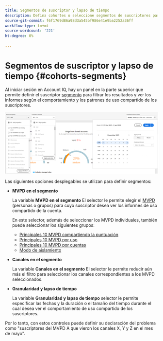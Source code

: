 ```yaml
---
title: Segmentos de suscriptor y lapso de tiempo
description: Defina cohortes o seleccione segmentos de suscriptores para medir las posibilidades de uso compartido de cuentas y los patrones de sus visualizadores de canal y usar herramientas gráficas e informes en Account IQ.
source-git-commit: f6f1769d86a98d3a545bf986e41e9ba2252a36ff
workflow-type: tm+mt
source-wordcount: '221'
ht-degree: 0%

---
```



# Segmentos de suscriptor y lapso de tiempo {#cohorts-segments}

Al iniciar sesión en Account IQ, hay un panel en la parte superior que permite definir el suscriptor [segmento](/help/AccountIQ/product-concepts.md#segment-segmet-def) para filtrar los resultados y ver los informes según el comportamiento y los patrones de uso compartido de los suscriptores.

![](assets/filter-panel.png)

Las siguientes opciones desplegables se utilizan para definir segmentos:

* **MVPD en el segmento**

   La variable **MVPD en el segmento** El selector le permite elegir el [MVPD](/help/AccountIQ/product-concepts.md#mvpd-def) (personas o grupos) para cuyo suscriptor desea ver los informes de uso compartido de la cuenta.

   En este selector, además de seleccionar los MVPD individuales, también puede seleccionar los siguientes grupos:
   * [Principales 10 MVPD compartiendo la puntuación](/help/AccountIQ/product-concepts.md#top-mvpds-def)
   * [Principales 10 MVPD por uso](/help/AccountIQ/product-concepts.md#top-mvpds-def)
   * [Principales 10 MVPD por cuentas](/help/AccountIQ/product-concepts.md#top-mvpds-def)
   * [Modo de aislamiento](/help/AccountIQ/isolation-mode.md)

* **Canales en el segmento**

   La variable **Canales en el segmento** El selector le permite reducir aún más el filtro para seleccionar los canales correspondientes a los MVPD seleccionados.

   <!--For example, you can define your segment as the "subscribers of the MVPD A that watched the channels X, Y, and Z".-->

* **Granularidad y lapso de tiempo**

   La variable **Granularidad y lapso de tiempo** selector le permite especificar las fechas y la duración o el tamaño del tiempo durante el cual desea ver el comportamiento de uso compartido de los suscriptores.

Por lo tanto, con estos controles puede definir su declaración del problema como &quot;suscriptores del MVPD A que vieron los canales X, Y y Z en el mes de mayo&quot;.
